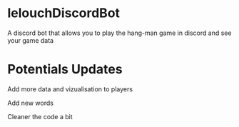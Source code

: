 # lelouchDiscordBot
 A discord bot that allows you to play the hang-man game in discord and see your game data

# Potentials Updates
Add more data and vizualisation to players

Add new words

Cleaner the code a bit
